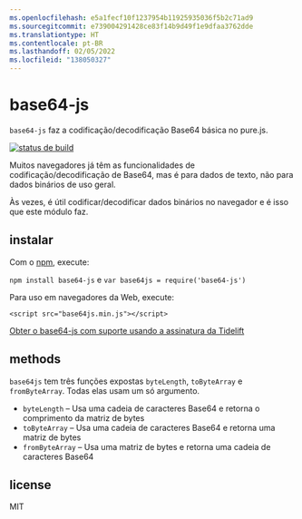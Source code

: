 ```yaml
---
ms.openlocfilehash: e5a1fecf10f1237954b11925935036f5b2c71ad9
ms.sourcegitcommit: e739004291428ce83f14b9d49f1e9dfaa3762dde
ms.translationtype: HT
ms.contentlocale: pt-BR
ms.lasthandoff: 02/05/2022
ms.locfileid: "138050327"
---
```

<a name="base64-js"></a>base64-js
=========

`base64-js` faz a codificação/decodificação Base64 básica no pure.js.

[![status de build](https://secure.travis-ci.org/beatgammit/base64-js.png)](http://travis-ci.org/beatgammit/base64-js)

Muitos navegadores já têm as funcionalidades de codificação/decodificação de Base64, mas é para dados de texto, não para dados binários de uso geral.

Às vezes, é útil codificar/decodificar dados binários no navegador e é isso que este módulo faz.

## <a name="install"></a>instalar

Com o [npm](https://npmjs.org), execute:

`npm install base64-js` e `var base64js = require('base64-js')`

Para uso em navegadores da Web, execute:

`<script src="base64js.min.js"></script>`

[Obter o base64-js com suporte usando a assinatura da Tidelift](https://tidelift.com/subscription/pkg/npm-base64-js?utm_source=npm-base64-js&utm_medium=referral&utm_campaign=readme)

## <a name="methods"></a>methods

`base64js` tem três funções expostas `byteLength`, `toByteArray` e `fromByteArray`. Todas elas usam um só argumento.

* `byteLength` – Usa uma cadeia de caracteres Base64 e retorna o comprimento da matriz de bytes
* `toByteArray` – Usa uma cadeia de caracteres Base64 e retorna uma matriz de bytes
* `fromByteArray` – Usa uma matriz de bytes e retorna uma cadeia de caracteres Base64

## <a name="license"></a>license

MIT
